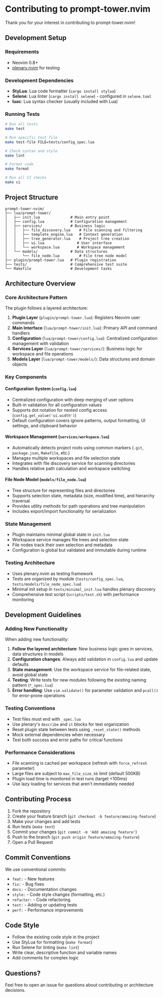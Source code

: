 # Contributing to prompt-tower.nvim

Thank you for your interest in contributing to prompt-tower.nvim!

## Development Setup

### Requirements

- Neovim 0.8+
- [plenary.nvim](https://github.com/nvim-lua/plenary.nvim) for testing

### Development Dependencies

- **StyLua**: Lua code formatter (`cargo install stylua`)
- **Selene**: Lua linter (`cargo install selene`) - configured in `selene.toml`
- **luac**: Lua syntax checker (usually included with Lua)

### Running Tests

```bash
# Run all tests
make test

# Run specific test file
make test-file FILE=tests/config_spec.lua

# Check syntax and style
make lint

# Format code
make format

# Run all CI checks
make ci
```

## Project Structure

```
prompt-tower-nvim/
├── lua/prompt-tower/
│   ├── init.lua              # Main entry point
│   ├── config.lua            # Configuration management
│   ├── services/             # Business logic
│   │   ├── file_discovery.lua    # File scanning and filtering
│   │   ├── template_engine.lua   # Context generation
│   │   ├── tree_generator.lua    # Project tree creation
│   │   ├── ui.lua               # User interface
│   │   └── workspace.lua        # Workspace management
│   └── models/               # Data structures
│       └── file_node.lua         # File tree node model
├── plugin/prompt-tower.lua   # Plugin registration
├── tests/                    # Comprehensive test suite
└── Makefile                  # Development tasks
```

## Architecture Overview

### Core Architecture Pattern

The plugin follows a layered architecture:

1. **Plugin Layer** (`plugin/prompt-tower.lua`): Registers Neovim user commands
2. **Main Interface** (`lua/prompt-tower/init.lua`): Primary API and command handlers
3. **Configuration** (`lua/prompt-tower/config.lua`): Centralized configuration management with validation
4. **Services Layer** (`lua/prompt-tower/services/`): Business logic for workspace and file operations
5. **Models Layer** (`lua/prompt-tower/models/`): Data structures and domain objects

### Key Components

#### Configuration System (`config.lua`)
- Centralized configuration with deep merging of user options
- Built-in validation for all configuration values
- Supports dot notation for nested config access (`config.get_value('ui.width')`)
- Default configuration covers ignore patterns, output formatting, UI settings, and clipboard behavior

#### Workspace Management (`services/workspace.lua`)
- Automatically detects project roots using common markers (`.git`, `package.json`, `Makefile`, etc.)
- Manages multiple workspaces and file selection state
- Integrates with file discovery service for scanning directories
- Handles relative path calculation and workspace switching

#### File Node Model (`models/file_node.lua`)
- Tree structure for representing files and directories
- Supports selection state, metadata (size, modified time), and hierarchy traversal
- Provides utility methods for path operations and tree manipulation
- Includes export/import functionality for serialization

### State Management

- Plugin maintains minimal global state in `init.lua`
- Workspace service manages file trees and selection state
- File nodes track their own selection and metadata
- Configuration is global but validated and immutable during runtime

### Testing Architecture

- Uses plenary.nvim as testing framework
- Tests are organized by module (`tests/config_spec.lua`, `tests/models/file_node_spec.lua`)
- Minimal init setup in `tests/minimal_init.lua` handles plenary discovery
- Comprehensive test script (`scripts/test.sh`) with performance monitoring

## Development Guidelines

### Adding New Functionality

When adding new functionality:

1. **Follow the layered architecture**: New business logic goes in services, data structures in models
2. **Configuration changes**: Always add validation in `config.lua` and update defaults
3. **State management**: Use the workspace service for file-related state, avoid global state
4. **Testing**: Write tests for new modules following the existing naming pattern (`*_spec.lua`)
5. **Error handling**: Use `vim.validate()` for parameter validation and `pcall()` for error-prone operations

### Testing Conventions

- Test files must end with `_spec.lua`
- Use plenary's `describe` and `it` blocks for test organization
- Reset plugin state between tests using `_reset_state()` methods
- Mock external dependencies when necessary
- Test both success and error paths for critical functions

### Performance Considerations

- File scanning is cached per workspace (refresh with `force_refresh` parameter)
- Large files are subject to `max_file_size_kb` limit (default 500KB)
- Plugin load time is monitored in test runs (target <100ms)
- Use lazy loading for services that aren't immediately needed

## Contributing Process

1. Fork the repository
2. Create your feature branch (`git checkout -b feature/amazing-feature`)
3. Make your changes and add tests
4. Run tests (`make test`)
5. Commit your changes (`git commit -m 'Add amazing feature'`)
6. Push to the branch (`git push origin feature/amazing-feature`)
7. Open a Pull Request

## Commit Conventions

We use conventional commits:

- `feat:` - New features
- `fix:` - Bug fixes
- `docs:` - Documentation changes
- `style:` - Code style changes (formatting, etc.)
- `refactor:` - Code refactoring
- `test:` - Adding or updating tests
- `perf:` - Performance improvements

## Code Style

- Follow the existing code style in the project
- Use StyLua for formatting (`make format`)
- Run Selene for linting (`make lint`)
- Write clear, descriptive function and variable names
- Add comments for complex logic

## Questions?

Feel free to open an issue for questions about contributing or architecture decisions.